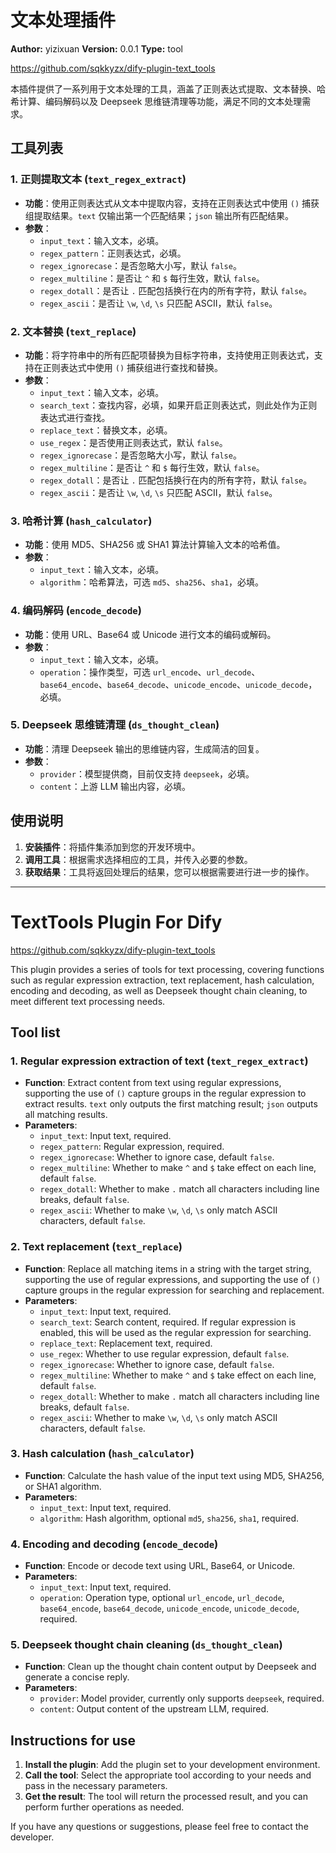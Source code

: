 # 文本处理插件

**Author:** yizixuan
**Version:** 0.0.1
**Type:** tool

https://github.com/sqkkyzx/dify-plugin-text_tools

本插件提供了一系列用于文本处理的工具，涵盖了正则表达式提取、文本替换、哈希计算、编码解码以及 Deepseek 思维链清理等功能，满足不同的文本处理需求。

## 工具列表

### 1. 正则提取文本 (`text_regex_extract`)
- **功能**：使用正则表达式从文本中提取内容，支持在正则表达式中使用 `()` 捕获组提取结果。`text` 仅输出第一个匹配结果；`json` 输出所有匹配结果。
- **参数**：
  - `input_text`：输入文本，必填。
  - `regex_pattern`：正则表达式，必填。
  - `regex_ignorecase`：是否忽略大小写，默认 `false`。
  - `regex_multiline`：是否让 `^` 和 `$` 每行生效，默认 `false`。
  - `regex_dotall`：是否让 `.` 匹配包括换行在内的所有字符，默认 `false`。
  - `regex_ascii`：是否让 `\w`, `\d`, `\s` 只匹配 ASCII，默认 `false`。

### 2. 文本替换 (`text_replace`)
- **功能**：将字符串中的所有匹配项替换为目标字符串，支持使用正则表达式，支持在正则表达式中使用 `()` 捕获组进行查找和替换。
- **参数**：
  - `input_text`：输入文本，必填。
  - `search_text`：查找内容，必填，如果开启正则表达式，则此处作为正则表达式进行查找。
  - `replace_text`：替换文本，必填。
  - `use_regex`：是否使用正则表达式，默认 `false`。
  - `regex_ignorecase`：是否忽略大小写，默认 `false`。
  - `regex_multiline`：是否让 `^` 和 `$` 每行生效，默认 `false`。
  - `regex_dotall`：是否让 `.` 匹配包括换行在内的所有字符，默认 `false`。
  - `regex_ascii`：是否让 `\w`, `\d`, `\s` 只匹配 ASCII，默认 `false`。

### 3. 哈希计算 (`hash_calculator`)
- **功能**：使用 MD5、SHA256 或 SHA1 算法计算输入文本的哈希值。
- **参数**：
  - `input_text`：输入文本，必填。
  - `algorithm`：哈希算法，可选 `md5`、`sha256`、`sha1`，必填。

### 4. 编码解码 (`encode_decode`)
- **功能**：使用 URL、Base64 或 Unicode 进行文本的编码或解码。
- **参数**：
  - `input_text`：输入文本，必填。
  - `operation`：操作类型，可选 `url_encode`、`url_decode`、`base64_encode`、`base64_decode`、`unicode_encode`、`unicode_decode`，必填。

### 5. Deepseek 思维链清理 (`ds_thought_clean`)
- **功能**：清理 Deepseek 输出的思维链内容，生成简洁的回复。
- **参数**：
  - `provider`：模型提供商，目前仅支持 `deepseek`，必填。
  - `content`：上游 LLM 输出内容，必填。

## 使用说明

1. **安装插件**：将插件集添加到您的开发环境中。
2. **调用工具**：根据需求选择相应的工具，并传入必要的参数。
3. **获取结果**：工具将返回处理后的结果，您可以根据需要进行进一步的操作。


---

# TextTools Plugin For Dify

https://github.com/sqkkyzx/dify-plugin-text_tools

This plugin provides a series of tools for text processing, covering functions such as regular expression extraction, text replacement, hash calculation, encoding and decoding, as well as Deepseek thought chain cleaning, to meet different text processing needs.

## Tool list

### 1. Regular expression extraction of text (`text_regex_extract`)
- **Function**: Extract content from text using regular expressions, supporting the use of `()` capture groups in the regular expression to extract results. `text` only outputs the first matching result; `json` outputs all matching results.
- **Parameters**:
  - `input_text`: Input text, required.
  - `regex_pattern`: Regular expression, required.
  - `regex_ignorecase`: Whether to ignore case, default `false`.
  - `regex_multiline`: Whether to make `^` and `$` take effect on each line, default `false`.
  - `regex_dotall`: Whether to make `.` match all characters including line breaks, default `false`.
  - `regex_ascii`: Whether to make `\w`, `\d`, `\s` only match ASCII characters, default `false`.

### 2. Text replacement (`text_replace`)
- **Function**: Replace all matching items in a string with the target string, supporting the use of regular expressions, and supporting the use of `()` capture groups in the regular expression for searching and replacement.
- **Parameters**:
  - `input_text`: Input text, required.
  - `search_text`: Search content, required. If regular expression is enabled, this will be used as the regular expression for searching.
  - `replace_text`: Replacement text, required.
  - `use_regex`: Whether to use regular expression, default `false`.
  - `regex_ignorecase`: Whether to ignore case, default `false`.
  - `regex_multiline`: Whether to make `^` and `$` take effect on each line, default `false`.
  - `regex_dotall`: Whether to make `.` match all characters including line breaks, default `false`.
  - `regex_ascii`: Whether to make `\w`, `\d`, `\s` only match ASCII characters, default `false`.

### 3. Hash calculation (`hash_calculator`)
- **Function**: Calculate the hash value of the input text using MD5, SHA256, or SHA1 algorithm.
- **Parameters**:
  - `input_text`: Input text, required.
  - `algorithm`: Hash algorithm, optional `md5`, `sha256`, `sha1`, required.

### 4. Encoding and decoding (`encode_decode`)
- **Function**: Encode or decode text using URL, Base64, or Unicode.
- **Parameters**:
  - `input_text`: Input text, required.
  - `operation`: Operation type, optional `url_encode`, `url_decode`, `base64_encode`, `base64_decode`, `unicode_encode`, `unicode_decode`, required.

### 5. Deepseek thought chain cleaning (`ds_thought_clean`)
- **Function**: Clean up the thought chain content output by Deepseek and generate a concise reply.
- **Parameters**:
  - `provider`: Model provider, currently only supports `deepseek`, required.
  - `content`: Output content of the upstream LLM, required.

## Instructions for use

1. **Install the plugin**: Add the plugin set to your development environment.
2. **Call the tool**: Select the appropriate tool according to your needs and pass in the necessary parameters.
3. **Get the result**: The tool will return the processed result, and you can perform further operations as needed.

If you have any questions or suggestions, please feel free to contact the developer.